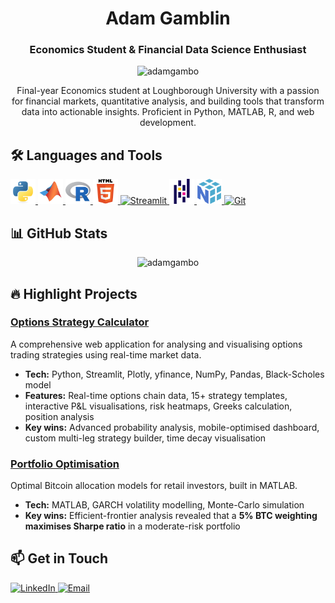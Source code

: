 <h1 align="center">Adam Gamblin</h1>
<h3 align="center">Economics Student & Financial Data Science Enthusiast</h3>

<p align="center">
  <img src="https://komarev.com/ghpvc/?username=adamgambo&label=Profile%20views&color=0e75b6&style=flat" alt="adamgambo" />
</p>

<p align="center">
  Final-year Economics student at Loughborough University with a passion for financial markets, 
  quantitative analysis, and building tools that transform data into actionable insights.
  Proficient in Python, MATLAB, R, and web development.
</p>

<h2 align="left">🛠️ Languages and Tools</h2>
<p align="left">
  <a href="https://www.python.org" target="_blank" rel="noreferrer">
    <img src="https://raw.githubusercontent.com/devicons/devicon/master/icons/python/python-original.svg" alt="Python" width="40" height="40" />
  </a>
  <a href="https://www.mathworks.com/products/matlab.html" target="_blank" rel="noreferrer">
    <img src="https://raw.githubusercontent.com/devicons/devicon/master/icons/matlab/matlab-original.svg" alt="MATLAB" width="40" height="40" />
  </a>
  <a href="https://www.r-project.org/" target="_blank" rel="noreferrer">
    <img src="https://raw.githubusercontent.com/devicons/devicon/master/icons/r/r-original.svg" alt="R" width="40" height="40" />
  </a>
  <a href="https://www.w3.org/html/" target="_blank" rel="noreferrer">
    <img src="https://raw.githubusercontent.com/devicons/devicon/master/icons/html5/html5-original-wordmark.svg" alt="HTML5" width="40" height="40" />
  </a>
  <a href="https://streamlit.io/" target="_blank" rel="noreferrer">
    <img src="https://streamlit.io/images/brand/streamlit-mark-color.svg" alt="Streamlit" width="40" height="40" />
  </a>
  <a href="https://pandas.pydata.org/" target="_blank" rel="noreferrer">
    <img src="https://raw.githubusercontent.com/devicons/devicon/master/icons/pandas/pandas-original.svg" alt="Pandas" width="40" height="40" />
  </a>
  <a href="https://numpy.org/" target="_blank" rel="noreferrer">
    <img src="https://raw.githubusercontent.com/devicons/devicon/master/icons/numpy/numpy-original.svg" alt="NumPy" width="40" height="40" />
  </a>
  <a href="https://git-scm.com/" target="_blank" rel="noreferrer">
    <img src="https://www.vectorlogo.zone/logos/git-scm/git-scm-icon.svg" alt="Git" width="40" height="40" />
  </a>
</p>

<h2 align="left">📊 GitHub Stats</h2>
<p align="center">
  <img src="https://github-readme-stats.vercel.app/api/top-langs?username=adamgambo&show_icons=true&locale=en&layout=compact&theme=transparent" alt="adamgambo" />
</p>

<h2 align="left">🔥 Highlight Projects</h2>

<h3>
  <a href="https://github.com/adamgambo/optionsmodel">Options Strategy Calculator</a>
</h3>
<p>A comprehensive web application for analysing and visualising options trading strategies using real-time market data.</p>
<ul>
  <li><strong>Tech:</strong> Python, Streamlit, Plotly, yfinance, NumPy, Pandas, Black-Scholes model</li>
  <li><strong>Features:</strong> Real-time options chain data, 15+ strategy templates, interactive P&L visualisations, risk heatmaps, Greeks calculation, position analysis</li>
  <li><strong>Key wins:</strong> Advanced probability analysis, mobile-optimised dashboard, custom multi-leg strategy builder, time decay visualisation</li>
</ul>

<h3>
  <a href="https://github.com/adamgambo/Portfolio-Optimisation">Portfolio Optimisation</a>
</h3>
<p>Optimal Bitcoin allocation models for retail investors, built in MATLAB.</p>
<ul>
  <li><strong>Tech:</strong> MATLAB, GARCH volatility modelling, Monte-Carlo simulation</li>
  <li><strong>Key wins:</strong> Efficient-frontier analysis revealed that a <strong>5% BTC weighting maximises Sharpe ratio</strong> in a moderate-risk portfolio</li>
</ul>

<h2 align="left">📫 Get in Touch</h2>
<p align="left">
  <a href="https://www.linkedin.com/in/adam-gamblin-209439224" target="_blank">
    <img src="https://img.shields.io/badge/LinkedIn-0077B5?style=for-the-badge&logo=linkedin&logoColor=white" alt="LinkedIn" />
  </a>
  <a href="mailto:adamgambo@icloud.com">
    <img src="https://img.shields.io/badge/Email-D14836?style=for-the-badge&logo=gmail&logoColor=white" alt="Email" />
  </a>
</p>
